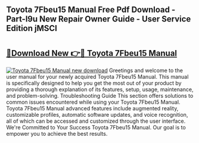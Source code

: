 ## Toyota 7Fbeu15 Manual Free Pdf Download - Part-l9u New Repair Owner Guide - User Service Edition jMSCI

# <h2><a href="http://bc60639.oget.top/?id=Toyota+7Fbeu15+Manual">🔗Download New 👉🔴 Toyota 7Fbeu15 Manual</a></h2>

[![Toyota 7Fbeu15 Manual new download](https://i.imgur.com/5g1atiW.png)](http://bc60639.oget.top/?id=Toyota+7Fbeu15+Manual)
Greetings and welcome to the user manual for your newly acquired Toyota 7Fbeu15 Manual. This manual is specifically designed to help you get the most out of your product by providing a thorough explanation of its features, setup, usage, maintenance, and problem-solving. Troubleshooting Guide This section offers solutions to common issues encountered while using your Toyota 7Fbeu15 Manual. Toyota 7Fbeu15 Manual advanced features include augmented reality, customizable profiles, automatic software updates, and voice recognition, all of which can be accessed and customized through the user interface. We're Committed to Your Success Toyota 7Fbeu15 Manual. Our goal is to empower you to achieve the best results.
